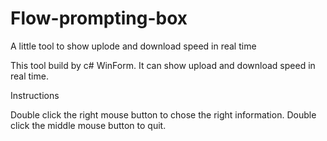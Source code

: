 # Flow-prompting-box
A little tool to show uplode and download speed in real time

This tool build by c# WinForm.
It can show upload and download speed in real time.

Instructions

Double click the right mouse button to chose the right information.
Double click the middle mouse button to quit.
